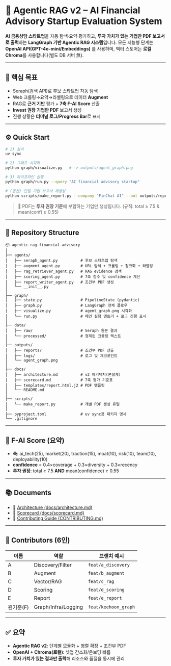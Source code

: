 # 🧭 Agentic RAG v2 – AI Financial Advisory Startup Evaluation System

**AI 금융상담 스타트업**을 자동 탐색·요약·평가하고, **투자 가치가 있는 기업만 PDF 보고서로 출력**하는
**LangGraph 기반 Agentic RAG 시스템**입니다. 모든 지능형 단계는 **OpenAI API(GPT-4o-mini/Embeddings)** 를 사용하며,
벡터 스토어는 **로컬 Chroma**를 사용합니다(별도 DB 서버 無).

---

## 🎯 핵심 목표

* Seraph(검색 API)로 후보 스타트업 자동 탐색
* Web 크롤링→요약→라벨링으로 데이터 **Augment**
* RAG로 **근거 기반** 평가 + **7축 F-AI Score** 산출
* **Invest 권장 기업만 PDF** 보고서 생성
* 진행 상황은 **터미널 로그/Progress Bar**로 표시

---

## ⚙️ Quick Start

```bash
# 1) 설치
uv sync

# 2) 그래프 시각화
python graph/visualize.py   # -> outputs/agent_graph.png

# 3) 파이프라인 실행
python graph/run.py --query "AI financial advisory startup"

# (옵션) 단일 기업 보고서 재생성
python scripts/make_report.py --company "FinChat AI" --out outputs/reports/FinChat_AI.pdf
```

> 📌 PDF는 **투자 권장 기준**에 부합하는 기업만 생성됩니다. (규칙: total ≥ 7.5 & mean(conf) ≥ 0.55)

---

## 🧩 Repository Structure

```
📦 agentic-rag-financial-advisory
│
├── agents/
│   ├── seraph_agent.py          # 후보 스타트업 탐색
│   ├── augment_agent.py         # URL 탐색 + 크롤링 + 청크화 + 라벨링
│   ├── rag_retriever_agent.py   # RAG evidence 검색
│   ├── scoring_agent.py         # 7축 점수 및 confidence 계산
│   ├── report_writer_agent.py   # 조건부 PDF 생성
│   └── __init__.py
│
├── graph/
│   ├── state.py                 # PipelineState (pydantic)
│   ├── graph.py                 # LangGraph 전체 플로우
│   ├── visualize.py             # agent_graph.png 시각화
│   └── run.py                   # 메인 실행 엔트리 + 로그 진행 표시
│
├── data/
│   ├── raw/                     # Seraph 원본 결과
│   └── processed/               # 정제된 크롤링 텍스트
│
├── outputs/
│   ├── reports/                 # 조건부 PDF 산출
│   ├── logs/                    # 로그 및 체크포인트
│   └── agent_graph.png
│
├── docs/
│   ├── architecture.md          # v2 아키텍처(본설계)
│   ├── scorecard.md             # 7축 평가 기준표
│   ├── templates/report.html.j2 # PDF 템플릿
│   └── README.md
│
├── scripts/
│   └── make_report.py           # 개별 PDF 생성 유틸
│
├── pyproject.toml               # uv sync용 패키지 명세
└── .gitignore
```

---

## 🧮 F-AI Score (요약)

* **축**: ai_tech(25), market(20), traction(15), moat(10), risk(10), team(10), deployability(10)
* **confidence** = 0.4×coverage + 0.3×diversity + 0.3×recency
* **투자 권장**: total ≥ 7.5 **AND** mean(confidence) ≥ 0.55

---

## 📚 Documents

* 🧱 [Architecture (docs/architecture.md)](https://github.com/skala1-3/eval_agent/blob/main/docs/architecture.md)
* 🧩 [Scorecard (docs/scorecard.md)](https://github.com/skala1-3/eval_agent/blob/main/docs/scorecard.md)
* 📝 [Contributing Guide (CONTRIBUTING.md)](https://github.com/skala1-3/eval_agent/blob/main/docs/CONTRIBUTING.md)

---

## 👥 Contributors (6인)

| 이름     | 역할                  | 브랜치 예시               |
| ------ | ------------------- | -------------------- |
| A      | Discovery/Filter    | `feat/a_discovery`   |
| B      | Augment             | `feat/b_augment`     |
| C      | Vector/RAG          | `feat/c_rag`         |
| D      | Scoring             | `feat/d_scoring`     |
| E      | Report              | `feat/e_report`      |
| 원기훈(F) | Graph/Infra/Logging | `feat/keehoon_graph` |

---

## ✅ 요약

* **Agentic RAG v2**: 단계별 모듈화 + 병렬 확장 + 조건부 PDF
* **OpenAI + Chroma(로컬)**: 셋업 간소화/온보딩 빠름
* **투자 가치가 있는 결과만 출력**해 리소스와 품질을 동시에 관리